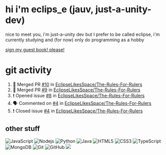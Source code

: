 # hi i'm eclips_e (jauv, just-a-unity-dev)
nice to meet you, i'm just-a-unity dev but I prefer to be called eclipse, i'm currently studying and (for now) only do programming as a hobby

[sign my guest book! please!](https://github.com/Just-a-Unity-Dev/Just-a-Unity-Dev/issues/new?&body=Sign%20my%20guest%20book%20by%20placing%20your%20name%20in%20the%20title,%20how%27d%20you%20get%20to%20this%20page%20and%20why?%20Don%27t%20forget%20you%20have%20an%20entire%20notebook%20in%20your%20hands!)


# git activity
<!--START_SECTION:activity-->
1. 🎉 Merged PR [#10](https://github.com/EclipseLikesSpace/The-Rules-For-Rulers/pull/10) in [EclipseLikesSpace/The-Rules-For-Rulers](https://github.com/EclipseLikesSpace/The-Rules-For-Rulers)
2. 🎉 Merged PR [#9](https://github.com/EclipseLikesSpace/The-Rules-For-Rulers/pull/9) in [EclipseLikesSpace/The-Rules-For-Rulers](https://github.com/EclipseLikesSpace/The-Rules-For-Rulers)
3. ❗️ Opened issue [#8](https://github.com/EclipseLikesSpace/The-Rules-For-Rulers/issues/8) in [EclipseLikesSpace/The-Rules-For-Rulers](https://github.com/EclipseLikesSpace/The-Rules-For-Rulers)
4. 🗣 Commented on [#4](https://github.com/EclipseLikesSpace/The-Rules-For-Rulers/issues/4) in [EclipseLikesSpace/The-Rules-For-Rulers](https://github.com/EclipseLikesSpace/The-Rules-For-Rulers)
5. ❗️ Closed issue [#4](https://github.com/EclipseLikesSpace/The-Rules-For-Rulers/issues/4) in [EclipseLikesSpace/The-Rules-For-Rulers](https://github.com/EclipseLikesSpace/The-Rules-For-Rulers)
<!--END_SECTION:activity-->

## other stuff

![JavaScript](https://img.shields.io/badge/-JavaScript-black?style=flat-square&logo=javascript)
![Nodejs](https://img.shields.io/badge/-Nodejs-black?style=flat-square&logo=Node.js)
![Python](https://img.shields.io/badge/-Python-black?style=flat-square&logo=Python)
![Java](https://img.shields.io/badge/-java-E34A86?style=flat-square&logo=java)
![HTML5](https://img.shields.io/badge/-HTML5-E34F26?style=flat-square&logo=html5&logoColor=white)
![CSS3](https://img.shields.io/badge/-CSS3-1572B6?style=flat-square&logo=css3)
![TypeScript](https://img.shields.io/badge/-TypeScript-007ACC?style=flat-square&logo=typescript)
![MongoDB](https://img.shields.io/badge/-MongoDB-black?style=flat-square&logo=mongodb)
![Git](https://img.shields.io/badge/-Git-black?style=flat-square&logo=git)
![GitHub](https://img.shields.io/badge/-GitHub-181717?style=flat-square&logo=github)
![](https://github-profile-summary-cards.vercel.app/api/cards/profile-details?username=Just-a-Unity-Dev&theme=solarized_dark)
